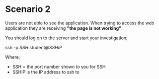 # Scenario 2

Users are not able to see the application.  When trying to access the web application they are receiving **"the page is not working"**.

You should log on to the server and start your investigation;

ssh -p *SSH* student@*SSHIP*

Where;
- SSH = the port number shown to you for SSH
- SSHIP is the IP address to ssh to
